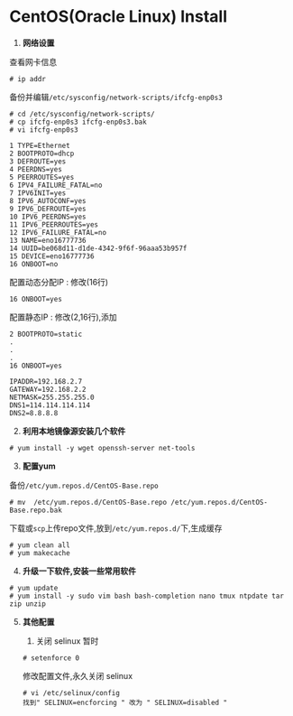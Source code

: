 # CentOS(Oracle Linux) Install

1. **网络设置**

查看网卡信息

```
# ip addr
```


备份并编辑```/etc/sysconfig/network-scripts/ifcfg-enp0s3```

```
# cd /etc/sysconfig/network-scripts/
# cp ifcfg-enp0s3 ifcfg-enp0s3.bak
# vi ifcfg-enp0s3

1 TYPE=Ethernet
2 BOOTPROTO=dhcp
3 DEFROUTE=yes
4 PEERDNS=yes
5 PEERROUTES=yes
6 IPV4_FAILURE_FATAL=no
7 IPV6INIT=yes
8 IPV6_AUTOCONF=yes
9 IPV6_DEFROUTE=yes
10 IPV6_PEERDNS=yes
11 IPV6_PEERROUTES=yes
12 IPV6_FAILURE_FATAL=no
13 NAME=eno16777736
14 UUID=be068d11-d1de-4342-9f6f-96aaa53b957f
15 DEVICE=eno16777736
16 ONBOOT=no

```

配置动态分配IP : 修改(16行)

```
16 ONBOOT=yes
```
配置静态IP : 修改(2,16行),添加

```
2 BOOTPROTO=static
.
.
.
16 ONBOOT=yes

IPADDR=192.168.2.7
GATEWAY=192.168.2.2
NETMASK=255.255.255.0
DNS1=114.114.114.114
DNS2=8.8.8.8
```
2. **利用本地镜像源安装几个软件**

```
# yum install -y wget openssh-server net-tools
```

3. **配置yum**

备份```/etc/yum.repos.d/CentOS-Base.repo```

```
# mv  /etc/yum.repos.d/CentOS-Base.repo /etc/yum.repos.d/CentOS-Base.repo.bak
```

下载或```scp```上传repo文件,放到```/etc/yum.repos.d/```下,生成缓存

```
# yum clean all
# yum makecache
```

4. **升级一下软件,安装一些常用软件**

```
# yum update
# yum install -y sudo vim bash bash-completion nano tmux ntpdate tar zip unzip
```

5. **其他配置**
    1. 关闭 selinux
    暂时
    ```
    # setenforce 0
    ```
    修改配置文件,永久关闭 selinux

    ```
    # vi /etc/selinux/config
    找到" SELINUX=encforcing " 改为 " SELINUX=disabled "
    ```
